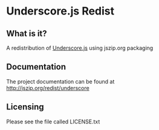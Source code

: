 Underscore.js Redist
====================

What is it?
-----------

A redistribution of [Underscore.js][1] using jszip.org packaging

Documentation
-------------

The project documentation can be found at http://jszip.org/redist/underscore

Licensing
---------

Please see the file called LICENSE.txt

  [1]: http://underscorejs.org

